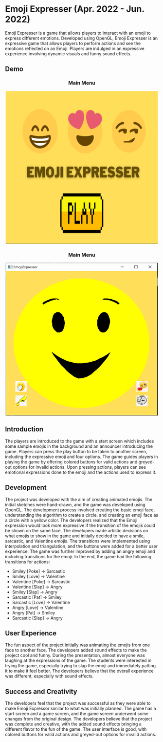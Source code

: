# Emoji Expresser (Apr. 2022 - Jun. 2022)

Emoji Expresser is a game that allows players to interact with an emoji to express different emotions. Developed using OpenGL, Emoji Expresser is an expressive game that allows players to perform actions and see the emotions reflected on an Emoji. Players are indulged in an expressive experience involving dynamic visuals and funny sound effects.

## Demo

<h3 align="center"> Main Menu </h3>
<div align="center">
<img src="images/main.png" width=500 height=500 />
</div>

<h3 align="center"> Main Menu </h3>
<div align="center">
<img src="images/gameplay.png" width=500 height=500 />
</div>

## Introduction
The players are introduced to the game with a start screen which includes some sample emojis in the background and an announcer introducing the game. Players can press the play button to be taken to another screen, including the expressive emoji and four options. The game guides players in playing the game by offering colored buttons for valid actions and greyed-out options for invalid actions. Upon pressing actions, players can see emotional expressions done to the emoji and the actions used to express it.

## Development
The project was developed with the aim of creating animated emojis. The initial sketches were hand-drawn, and the game was developed using OpenGL. The development process involved creating the basic emoji face, understanding the algorithm to create a circle, and creating an emoji face as a circle with a yellow color. The developers realized that the Emoji expression would look more expressive if the transition of the emojis could be shown on the same face. The developers made artistic decisions on what emojis to show in the game and initially decided to have a smile, sarcastic, and Valentine emojis. The transitions were implemented using interpolation and triangulation, and the buttons were added for a better user experience. The game was further improved by adding an angry emoji and including transitions for the emoji. In the end, the game had the following transitions for actions:

- Smiley [Poke] → Sarcastic
- Smiley [Love] → Valentine
- Valentine [Poke] → Sarcastic
- Valentine [Slap] → Angry
- Smiley [Slap] → Angry
- Sarcastic [Pat] → Smiley
- Sarcastic [Love] → Valentine
- Angry [Love] → Valentine
- Angry [Pat] → Smiley
- Sarcastic [Slap] → Angry

## User Experience
The fun aspect of the project initially was animating the emojis from one face to another face. The developers added sound effects to make the project cool and funny. During the presentation, almost everyone was laughing at the expressions of the game. The students were interested in trying the game, especially trying to slap the emoji and immediately patting it to make it feel better. The developers believe that the overall experience was different, especially with sound effects.

## Success and Creativity
The developers feel that the project was successful as they were able to make Emoji Expressor similar to what was initially planned. The game has a start screen and a game screen, and the game screen underwent some changes from the original design. The developers believe that the project was complete and creative, with the added sound effects bringing a different flavor to the fun of the game. The user interface is good, with colored buttons for valid actions and greyed-out options for invalid actions.
